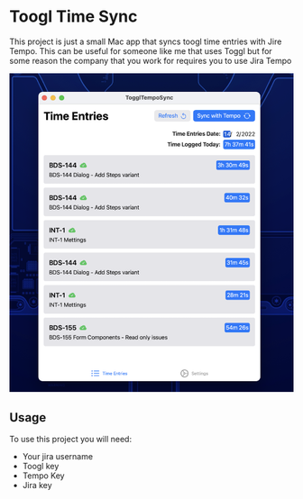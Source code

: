 # Toogl Time Sync

This project is just a small Mac app that syncs toogl time entries with Jire Tempo. This can be useful for someone like me that uses Toggl but for some reason the company that you work for requires you to use Jira Tempo

![Screenshot](app_screenshot.png)

## Usage

To use this project you will need:

- Your jira username
- Toogl key
- Tempo Key
- Jira key
